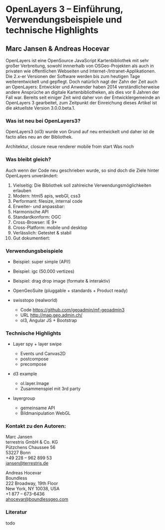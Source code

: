 # OpenLayers 3 – Einführung, Verwendungsbeispiele und technische Highlights
## Marc Jansen & Andreas Hocevar

OpenLayers ist eine OpenSource JavaScript Kartenbibliothek mit sehr großer Verbreitung, sowohl innnerhalb von OSGeo-Projekten als auch in privaten wie öffentlichen Webseiten und Internet-/Intranet-Applikationen. Die 2.x-er Versionen der Software werden bis zum heutigen Tage weiterentwickelt und gepflegt. Doch natürlich nagt der Zahn der Zeit auch an OpenLayers: Entwickler und Anwender haben 2014 verständlicherweise andere Ansprüche an digitale Kartenbibliotheken, als dies vor 8 Jahren der Fall war.
Bereits seit einiger Zeit wird daher von der Entwicklergemeinde an OpenLayers 3 gearbeitet, zum Zeitpunkt der Einreichung dieses Artikel ist die aktuellste Version 3.0.0.beta.1.

### Was ist neu bei OpenLayers3?

OpenLayers3 (ol3) wurde von Grund auf neu entwickelt und daher ist de facto alles neu an der Bibliothek.

Architektur, closure
neue renderer
mobile from start
Was noch

### Was bleibt gleich?

Auch wenn der Code neu geschrieben wurde, so sind doch die Ziele hinter OpenLayers unverändert:

1. Vielseitig: Die Bibliothek soll zahlreiche Verwendungsmöglichkeiten erlauben
2. Modern: html5 apis, webGl, css3
3. Performant: filesize, internal code
4. Erweiter- und anpassbar:
5. Harmonische API
6. Standardkonform: OGC
7. Cross-Browser: IE 9+
8. Cross-Platform: mobile und desktop
9. Verlässlich: Getestet & stabil
10. Gut dokumentiert: 

### Verwendungsbeispiele

* Beispiel: super simple (API!)
* Beispiel: igc (50.000 vertizes)
* Beispiel: drag drop image (formate & interaktiv)

* OpenGeoSuite (pluggable + standards + Product ready)

* swisstopo (realworld)
  * Code https://github.com/geoadmin/mf-geoadmin3
  * URL http://map.geo.admin.ch/
  * ol3, Angular JS + Bootstrap

### Technische Highlights

* Layer spy + layer swipe
  * Events und Canvas2D
  * postcompose
  * precompose

* d3 example
  * ol.layer.Image
  * Zusammenspiel mit 3rd party

* layergroup
  * gemeinsame API
  * Bildmanipulation WebGL


### Kontakt zu den Autoren:

Marc Jansen<br/>
terrestris GmbH & Co. KG<br/>
Pützchens Chaussee 56<br/>
53227 Bonn<br/>
+49 228 – 962 899 53<br/>
jansen@terrestris.de

Andreas Hocevar<br/>
Boundless<br/>
222 Broadway, 19th Floor<br/>
New York, NY 10038, USA<br/>
+1 877 – 673-6436<br/>
ahocevar@boundlessgeo.com


### Literatur

todo
